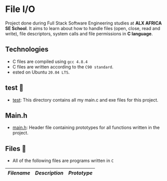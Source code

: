 # File I/O

Project done during Full Stack Software Engineering studies at __ALX AFRICA SE School__. It aims to learn about how to handle files (open, close, read and write), file descriptors, system calls and file permissions in **C language**.

## Technologies
- C files are compiled using `gcc 4.8.4`
- C files are written according to the `C90 standard`.
- ested on Ubuntu `20.04 LTS`.

## test 📁
- [test](./test): This directory contains all my main.c and exe files for this project.

## Main.h
* [main.h](./main.h): Header file containing prototypes for all functions written in the project.

## Files 📃
* All of the following files are programs written in `C`


_Filename_ | _Description_ | _Prototype_
-----------|---------------|------------
